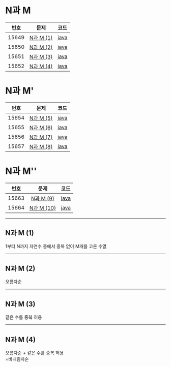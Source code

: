 # N과 M  

| 번호 | 문제 | 코드 |
|:---:|:---:|:---|
| 15649 | [N과 M (1)](https://www.acmicpc.net/problem/15649) | [java](https://github.com/hwlee9505/Algorithm/blob/master/boj/15649.java) |
| 15650 | [N과 M (2)](https://www.acmicpc.net/problem/15650) | [java](https://github.com/hwlee9505/Algorithm/blob/master/boj/15650.java) |
| 15651 | [N과 M (3)](https://www.acmicpc.net/problem/15651) | [java](https://github.com/hwlee9505/Algorithm/blob/master/boj/15651.java) |
| 15652 | [N과 M (4)](https://www.acmicpc.net/problem/15652) | [java](https://github.com/hwlee9505/Algorithm/blob/master/boj/15652.java) |

# N과 M' 

| 번호 | 문제 | 코드 |
|:---:|:---:|:---|
| 15654 | [N과 M (5)](https://www.acmicpc.net/problem/15654) | [java](https://github.com/hwlee9505/Algorithm/blob/master/boj/15654.java) |
| 15655 | [N과 M (6)](https://www.acmicpc.net/problem/15655) | [java](https://github.com/hwlee9505/Algorithm/blob/master/boj/15655.java) |
| 15656 | [N과 M (7)](https://www.acmicpc.net/problem/15656) | [java](https://github.com/hwlee9505/Algorithm/blob/master/boj/15656.java) |
| 15657 | [N과 M (8)](https://www.acmicpc.net/problem/15657) | [java](https://github.com/hwlee9505/Algorithm/blob/master/boj/15657.java) |

# N과 M'' 

| 번호 | 문제 | 코드 |
|:---:|:---:|:---|
| 15663 | [N과 M (9)](https://www.acmicpc.net/problem/15663) | [java](https://github.com/hwlee9505/Algorithm/blob/master/boj/15663.java) |
| 15664 | [N과 M (10)](https://www.acmicpc.net/problem/15664) | [java](https://github.com/hwlee9505/Algorithm/blob/master/boj/15664.java) |
---

## N과 M (1)  

1부터 N까지 자연수 중에서 중복 없이 M개를 고른 수열  

---  

## N과 M (2)  

오름차순

---  

## N과 M (3)  

같은 수를 중복 허용

---  

## N과 M (4)  

오름차순 + 같은 수를 중복 허용  
=비내림차순
